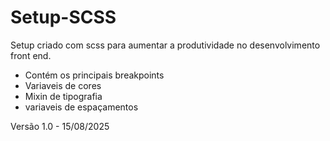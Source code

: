 # Setup-SCSS
Setup criado com scss para aumentar a produtividade no desenvolvimento front end.
- Contém os principais breakpoints
- Variaveis de cores
- Mixin de tipografia
- variaveis de espaçamentos

Versão 1.0 - 15/08/2025
